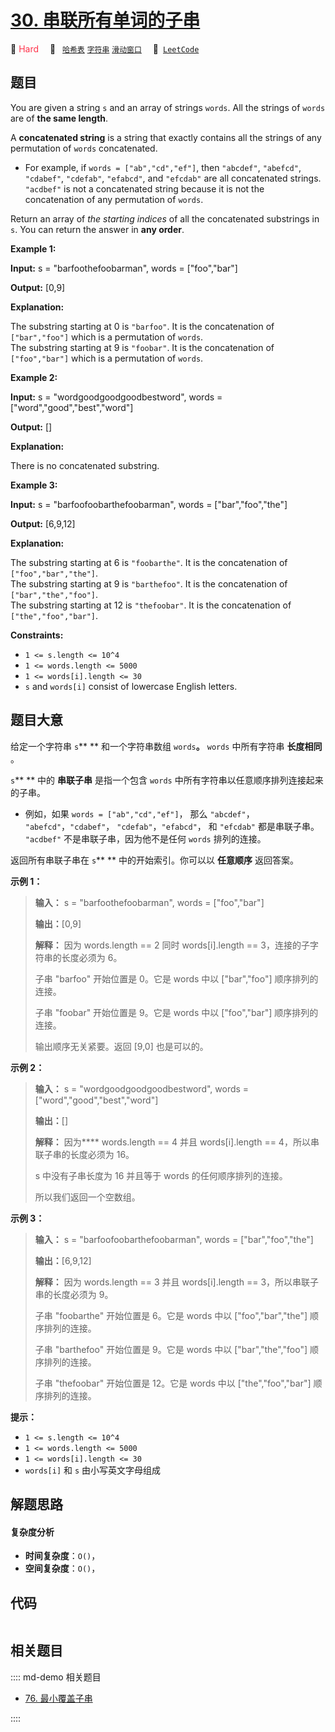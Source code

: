 # [30. 串联所有单词的子串](https://leetcode.com/problems/substring-with-concatenation-of-all-words)

🔴 <font color=#ff334b>Hard</font>&emsp; 🔖&ensp; [`哈希表`](/leetcode/outline/tag/hash-table.md) [`字符串`](/leetcode/outline/tag/string.md) [`滑动窗口`](/leetcode/outline/tag/sliding-window.md)&emsp; 🔗&ensp;[`LeetCode`](https://leetcode.com/problems/substring-with-concatenation-of-all-words)


## 题目

You are given a string `s` and an array of strings `words`. All the strings of
`words` are of **the same length**.

A **concatenated string** is a string that exactly contains all the strings of
any permutation of `words` concatenated.

  * For example, if `words = ["ab","cd","ef"]`, then `"abcdef"`, `"abefcd"`, `"cdabef"`, `"cdefab"`, `"efabcd"`, and `"efcdab"` are all concatenated strings. `"acdbef"` is not a concatenated string because it is not the concatenation of any permutation of `words`.

Return an array of _the starting indices_ of all the concatenated substrings
in `s`. You can return the answer in **any order**.



**Example 1:**

**Input:** s = "barfoothefoobarman", words = ["foo","bar"]

**Output:** [0,9]

**Explanation:**

The substring starting at 0 is `"barfoo"`. It is the concatenation of
`["bar","foo"]` which is a permutation of `words`.  
The substring starting at 9 is `"foobar"`. It is the concatenation of
`["foo","bar"]` which is a permutation of `words`.

**Example 2:**

**Input:** s = "wordgoodgoodgoodbestword", words =
["word","good","best","word"]

**Output:** []

**Explanation:**

There is no concatenated substring.

**Example 3:**

**Input:** s = "barfoofoobarthefoobarman", words = ["bar","foo","the"]

**Output:** [6,9,12]

**Explanation:**

The substring starting at 6 is `"foobarthe"`. It is the concatenation of
`["foo","bar","the"]`.  
The substring starting at 9 is `"barthefoo"`. It is the concatenation of
`["bar","the","foo"]`.  
The substring starting at 12 is `"thefoobar"`. It is the concatenation of
`["the","foo","bar"]`.



**Constraints:**

  * `1 <= s.length <= 10^4`
  * `1 <= words.length <= 5000`
  * `1 <= words[i].length <= 30`
  * `s` and `words[i]` consist of lowercase English letters.


## 题目大意

给定一个字符串 `s`** ** 和一个字符串数组 `words`**。**  `words` 中所有字符串 **长度相同** 。

 `s`** ** 中的 **串联子串** 是指一个包含  `words` 中所有字符串以任意顺序排列连接起来的子串。

  * 例如，如果 `words = ["ab","cd","ef"]`， 那么 `"abcdef"`， `"abefcd"`，`"cdabef"`， `"cdefab"`，`"efabcd"`， 和 `"efcdab"` 都是串联子串。 `"acdbef"` 不是串联子串，因为他不是任何 `words` 排列的连接。

返回所有串联子串在 `s`** ** 中的开始索引。你可以以 **任意顺序** 返回答案。



**示例 1：**

> 
> 
> 
> 
> 
> **输入：** s = "barfoothefoobarman", words = ["foo","bar"]
> 
> **输出：**[0,9]
> 
> **解释：** 因为 words.length == 2 同时 words[i].length == 3，连接的子字符串的长度必须为 6。
> 
> 子串 "barfoo" 开始位置是 0。它是 words 中以 ["bar","foo"] 顺序排列的连接。
> 
> 子串 "foobar" 开始位置是 9。它是 words 中以 ["foo","bar"] 顺序排列的连接。
> 
> 输出顺序无关紧要。返回 [9,0] 也是可以的。
> 
> 

**示例 2：**

> 
> 
> 
> 
> 
> **输入：** s = "wordgoodgoodgoodbestword", words = ["word","good","best","word"]
> 
> **输出：**[]
> 
> **解释：** 因为**** words.length == 4 并且 words[i].length == 4，所以串联子串的长度必须为 16。
> 
> s 中没有子串长度为 16 并且等于 words 的任何顺序排列的连接。
> 
> 所以我们返回一个空数组。
> 
> 

**示例 3：**

> 
> 
> 
> 
> 
> **输入：** s = "barfoofoobarthefoobarman", words = ["bar","foo","the"]
> 
> **输出：**[6,9,12]
> 
> **解释：** 因为 words.length == 3 并且 words[i].length == 3，所以串联子串的长度必须为 9。
> 
> 子串 "foobarthe" 开始位置是 6。它是 words 中以 ["foo","bar","the"] 顺序排列的连接。
> 
> 子串 "barthefoo" 开始位置是 9。它是 words 中以 ["bar","the","foo"] 顺序排列的连接。
> 
> 子串 "thefoobar" 开始位置是 12。它是 words 中以 ["the","foo","bar"] 顺序排列的连接。



**提示：**

  * `1 <= s.length <= 10^4`
  * `1 <= words.length <= 5000`
  * `1 <= words[i].length <= 30`
  * `words[i]` 和 `s` 由小写英文字母组成


## 解题思路

#### 复杂度分析

- **时间复杂度**：`O()`，
- **空间复杂度**：`O()`，

## 代码

```javascript

```

## 相关题目

:::: md-demo 相关题目
- [76. 最小覆盖子串](./0076.md)

::::

